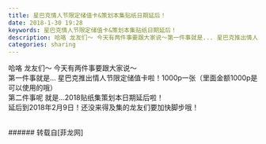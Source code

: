 ```yaml
---
title: 星巴克情人节限定储值卡&策划本集贴纸日期延后！
date: 2018-1-30 19:28
keywords: 星巴克情人节限定储值卡&策划本集贴纸日期延后！
description: 哈咯 龙友们～ 今天有两件事要跟大家说～第一件事就是... 星巴克推出情人节限定储值卡啦！1000p一张（里面金额1000p是可以使用的哦）  第二件事呢 就是...2018贴纸集策划本日期延后啦！延后到2018年2月9日！还没来得及集的龙友们要加快脚步哦！
categories: sharing
---
```

<td class="t_f" id="postmessage_1126447">

哈咯 龙友们～ 今天有两件事要跟大家说～<br/>
第一件事就是... 星巴克推出情人节限定储值卡啦！1000p一张（里面金额1000p是可以使用的哦）  <br/>
<img alt="" border="0" class="zoom" data-cf-modified-b7c7e6a2e75404fb538b8627-="" file="http://www.flw.ph/data/appbyme/upload/image/201801/30/QKjnSwRD5fGN.jpg" id="aimg_ZQe0k" lazyloadthumb="1" onclick="" onmouseover="" src="http://www.flw.ph/data/appbyme/upload/image/201801/30/QKjnSwRD5fGN.jpg"/><br/>
第二件事呢 就是...2018贴纸集策划本日期延后啦！<br/>
延后到2018年2月9日！还没来得及集的龙友们要加快脚步哦！<br/>
<img alt="" border="0" class="zoom" data-cf-modified-b7c7e6a2e75404fb538b8627-="" file="http://www.flw.ph/data/appbyme/upload/image/201801/30/v0ZAObBfkiXy.jpg" id="aimg_qM24M" lazyloadthumb="1" onclick="" onmouseover="" src="http://www.flw.ph/data/appbyme/upload/image/201801/30/v0ZAObBfkiXy.jpg"/><br/>
<br/>
</td>
###### 转载自[菲龙网]
